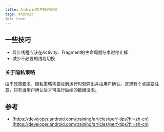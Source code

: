 ```yaml
---
title: Android客户端经验谈
tags: Android
toc: true
---
```



## 一些技巧

- 异步线程应该在Activity、Fragment的生命周期结束时停止掉
- 减少不必要的线程切换





### 关于隐私策略

由于政策要求，隐私策略需要放到运行时就弹出并由用户确认。这里有个点需要注意，只有当用户确认后才可进行后续的数据请求。



## 参考

- [https://developer.android.com/training/articles/perf-tips?hl=zh-cn](https://developer.android.com/training/articles/perf-tips?hl=zh-cn)
